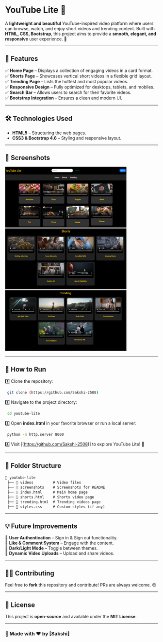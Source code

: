# YouTube Lite 🎥

A **lightweight and beautiful** YouTube-inspired video platform where users can browse, watch, and enjoy short videos and trending content. Built with **HTML, CSS, Bootstrap**, this project aims to provide a **smooth, elegant, and responsive** user experience. 🚀

---

## 🌟 Features

✅ **Home Page** – Displays a collection of engaging videos in a card format.  
✅ **Shorts Page** – Showcases vertical short videos in a flexible grid layout.  
✅ **Trending Page** – Lists the hottest and most popular videos.  
✅ **Responsive Design** – Fully optimized for desktops, tablets, and mobiles.  
✅ **Search Bar** – Allows users to search for their favorite videos.  
✅ **Bootstrap Integration** – Ensures a clean and modern UI.  

---

## 🛠️ Technologies Used

- **HTML5** – Structuring the web pages.
- **CSS3 & Bootstrap 4.6** – Styling and responsive layout.


---

## 📸 Screenshots

<img src="./screenshots/home.png" alt="Home" width="400" height="200"> 

<img src="./screenshots/short.png" alt="Shorts" width="400" height="200"> 

<img src="./screenshots/trend.png" alt="Trending" width="400" height="200"> 


---

## 🚀 How to Run

1️⃣ Clone the repository:  
```sh
 git clone (https://github.com/Sakshi-2508)
```
2️⃣ Navigate to the project directory:  
```sh
 cd youtube-lite
```
3️⃣ Open **index.html** in your favorite browser or run a local server:  
```sh
 python -m http.server 8000
```
4️⃣ Visit [(https://github.com/Sakshi-2508)] to explore YouTube Lite! 🎉

---

## 📂 Folder Structure
```
📂 youtube-lite
 ├── 📁 videos         # Video files
 ├── 📁 screenshots    # Screenshots for README
 ├── 📄 index.html     # Main home page
 ├── 📄 shorts.html    # Shorts video page
 ├── 📄 trending.html  # Trending videos page
 ├── 📄 styles.css     # Custom styles (if any)
```

---

## 💡 Future Improvements

🔹 **User Authentication** – Sign in & Sign out functionality.  
🔹 **Like & Comment System** – Engage with the content.  
🔹 **Dark/Light Mode** – Toggle between themes.  
🔹 **Dynamic Video Uploads** – Upload and share videos.

---

## 👨‍💻 Contributing

Feel free to **fork** this repository and contribute! PRs are always welcome. 😊

---

## 📝 License

This project is **open-source** and available under the **MIT License**.

---

### 🎉 Made with ❤️ by [Sakshi]

